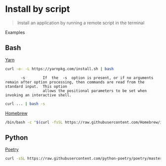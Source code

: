 # Install by script
> Install an application by running a remote script in the terminal

Examples

## Bash

[Yarn](https://classic.yarnpkg.com/en/docs/install#mac-stable)

```sh
curl -o- -L https://yarnpkg.com/install.sh | bash
```

```
       -s        If  the  -s  option is present, or if no arguments remain after option processing, then commands are read from the standard input.  This option
                 allows the positional parameters to be set when invoking an interactive shell.
```
```sh
curl ... | bash -s
```

[Homebrew](https://brew.sh/)

```sh
/bin/bash -c "$(curl -fsSL https://raw.githubusercontent.com/Homebrew/install/master/install.sh)"
```


## Python

[Poetry](https://github.com/python-poetry/poetry)

```sh
curl -sSL https://raw.githubusercontent.com/python-poetry/poetry/master/get-poetry.py | python
```
<!--stackedit_data:
eyJoaXN0b3J5IjpbLTY4MDU1MTQ5NV19
-->
